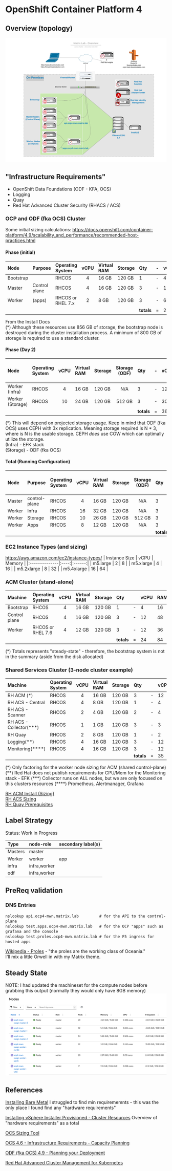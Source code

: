 # OpenShift Container Platform 4

## Overview (topology)
![MatrixLab OCP4 Overview](../images/MatrixLab-OCP4-Overivew.png)

## "Infrastructure Requirements"

* OpenShift Data Foundations (ODF - KFA, OCS)
* Logging
* Quay
* Red Hat Advanced Cluster Security (RHACS / ACS)

### OCP and ODF (fka OCS) Cluster
Some initial sizing calculations:
https://docs.openshift.com/container-platform/4.9/scalability_and_performance/recommended-host-practices.html

#### Phase (initial)
| Node      | Purpose       | Operating System  | vCPU | Virtual RAM | Storage | Qty        | - | vCPU | RAM | Storage |
|:----------|:--------------|:------------------|:----:|:------------|:--------|:-----------|:-:|------|:----|:------- |
| Bootstrap |               | RHCOS             | 4    | 16 GB       | 120 GB  | 1          | - | 4    | 16  | 120     |
| Master    | Control plane | RHCOS             | 4    | 16 GB       | 120 GB  | 3          | - | 12   | 48  | 360     |
| Worker    | (apps)        | RHCOS or RHEL 7.x | 2    | 8 GB        | 120 GB  | 3          | - | 6    | 24  | 360     |
|           |               |                   |      |             |         | **totals** | = | 22   | 88  | 840     |

From the Install Docs  
(*) Although these resources use 856 GB of storage, the bootstrap node is destroyed during the cluster installation process. A minimum of 800 GB of storage is required to use a standard cluster.

#### Phase (Day 2)
| Node             | Operating System  | vCPU | Virtual RAM | Storage | Storage (ODF) | Qty        | - | vCPU | RAM | Storage | Storage (ODF (fka OCS)) |
|:-----------------|:------------------|:----:|:------------|:--------|:-------------:|:-----------|:-:|-----|:-----|:------- |:--------------|
| Worker (Infra)   | RHCOS             | 4    | 16 GB       | 120 GB  | N/A           | 3          | - | 12   | 48  | 360     | N/A           |
| Worker (Storage) | RHCOS             | 10   | 24 GB       | 120 GB  | 512 GB        | 3          | - | 30   | 72  | 360 (*) | 1536          | 
|                  |                   |      |             |         |               | **totals** | = | 36   | 120 | 720     | 1536          |

(\*)  This will depend on projected storage usage.  Keep in mind that ODF (fka OCS) uses CEPH with 3x replication.  Meaning storage required is N * 3, where is N is the usable storage.  CEPH *does* use COW which can optimally utilize the storage.  
(Infra) - EFK stack  
(Storage) - ODF (fka OCS)

#### Total (Running Configuration)
| Node   | Purpose       | Operating System  | vCPU | Virtual RAM | Storage | Storage (ODF) | Qty        | vCPU | RAM | Storage | Storage (ODF (fka OCS)) |
|:-------|:--------------|:------------------|:----:|:------------|:--------|:-------------:|:-----------|:---:|:----:|:------- |:--------------|
| Master | control-plane | RHCOS             | 4    | 16 GB       | 120 GB  | N/A           | 3          | 12   | 48  | 360     | N/A           |
| Worker | Infra         | RHCOS             | 16   | 32 GB       | 120 GB  | N/A           | 3          | 48   | 96  | 360     | N/A           |
| Worker | Storage       | RHCOS             | 10   | 26 GB       | 120 GB  | 512 GB        | 3          | 30   | 78  | 360     | 1536          |
| Worker | Apps          | RHCOS             | 8    | 12 GB       | 120 GB  | N/A           | 3          | 24   | 36  | 360     |               |
|        |               |                   |      |             |         |               | **totals** | 114  | 258 | 1440    | 1536          |

### EC2 Instance Types (and sizing)
https://aws.amazon.com/ec2/instance-types/
| Instance Size | vCPU | Memory |
|:--------------|:----:|:------:|
| m5.large      | 2    | 8 |
| m5.xlarge     | 4    | 16 |
| m5.2xlarge    | 8    | 32 |
| m5.4xlarge    | 16   | 64 |

### ACM Cluster (stand-alone)
| Machine       | Operating System  | vCPU | Virtual RAM | Storage | Qty        |   | vCPU | RAM | Storage |
|:--------------|:------------------|:----:|:------------|:--------|:-----------|:-:|------|:----|:------- |
| Bootstrap     | RHCOS             | 4    | 16 GB       | 120 GB  | 1          | - | 4    | 16  | 120     |
| Control plane | RHCOS             | 4    | 16 GB       | 120 GB  | 3          | - | 12   | 48  | 360     |
| Worker        | RHCOS or RHEL 7.6 | 4    | 12 GB       | 120 GB  | 3          | - | 12   | 36  | 360     |
|               |                   |      |             |         | **totals** | = | 24   | 84  | 840     |

(\*) Totals represents "steady-state" - therefore, the bootstrap system is not in the summary (aside from the disk allocated)

### Shared Services Cluster (3-node cluster example)
| Machine            | Operating System  | vCPU | Virtual RAM | Storage | Qty        |   | vCPU | RAM | Storage 
|:-------------------|:------------------|:----:|:------------|:--------|:-----------|:-:|------|:----|:-------
| RH ACM (*)         | RHCOS             | 4    | 16 GB       | 120 GB  | 3          | - | 12   | 48  | 360 
| RH ACS - Central   | RHCOS             | 4    | 8 GB        | 120 GB  | 1          | - | 4    | 8   | 120 
| RH ACS - Scanner   | RHCOS             | 2    | 4 GB        | 120 GB  | 2          | - | 4    | 8   | 240 
| RH ACS - Collector(***) | RHCOS             | 1    | 1 GB        | 120 GB  | 3          | - | 3    | 3   | 240 
| RH Quay            | RHCOS             | 2    | 8 GB        | 120 GB  | 1          | - | 2    | 8   | 120 
| Logging(**)        | RHCOS             | 4    | 16 GB       | 120 GB  | 3          | - | 12   | 48  | 360 
| Monitoring(****)   | RHCOS             | 4    | 16 GB       | 120 GB  | 3          | - | 12   | 48  | 360 
|                    |                   |      |             |         | **totals** | = | 35   | 171 | 1200 

(\*) Only factoring for the worker node sizing for ACM (shared control-plane)  
(\*\*) Red Hat does not publish requirements for CPU/Mem for the Monitoring stack - EFK
(\*\*\*) Collector runs on ALL nodes, but we are only focused on this clusters resources
(\*\*\*\*) Prometheus, Alertmanager, Grafana

[RH ACM Install (Sizing)](https://access.redhat.com/documentation/en-us/red_hat_advanced_cluster_management_for_kubernetes/2.5/html-single/install/index)  
[RH ACS Sizing](https://docs.openshift.com/acs/3.69/installing/prerequisites.html#:~:text=Processor%20and%20memory%3A%202%20CPU,launch%20Central%20on%20such%20nodes.)  
[RH Quay Prerequisites](https://access.redhat.com/documentation/en-us/red_hat_quay/3.4/html/deploy_red_hat_quay_on_openshift_with_the_quay_operator/con-quay-openshift-prereq#:~:text=Resource%20Requirements%3A%20Each%20Red%20Hat,2000%20millicores%20of%20CPU.)  


## Label Strategy
Status: Work in Progress

| Type    | node-role     | secondary label(s) | 
|:--------|:--------------|:-------------------|
| Masters | master        |                    | 
| Worker  | worker        | app |
| infra   | infra,worker  | | 
| odf     | infra,worker  | |

##  PreReq validation

### DNS Entries
```
nslookup api.ocp4-mwn.matrix.lab         # for the API to the control-plane
nslookup test.apps.ocp4-mwn.matrix.lab   # for the OCP "apps" such as grafana and the console
nslookup test.proles.ocp4-mwn.matrix.lab # for the F5 ingress for hosted apps
```

[Wikipedia - Proles](https://en.wikipedia.org/wiki/Proles_(Nineteen_Eighty-Four)) - "the proles are the working class of Oceania."  
I'll mix a little Orwell in with my Matrix theme.  

## Steady State
NOTE:  I had updated the machineset for the compute nodes before grabbing this output (normally they would only have 8GB memory)
![Cluster Steady State](../images/Cluster_Steady_State.png)

## References
[Installing Bare Metal](https://docs.openshift.com/container-platform/4.5/installing/installing_bare_metal/installing-bare-metal.html#minimum-resource-requirements_installing-bare-metal) I struggled to find min requirememnts - this was the only place I found find any "hardware requirements"

[Installing vSphere Installer Provisioned - Cluster Resources](https://docs.openshift.com/container-platform/4.5/installing/installing_vsphere/installing-vsphere-installer-provisioned.html) Overview of "hardware requirements" as a total

[OCS Sizing Tool](https://sizer.ocs.ninja/)
 
[OCS 4.6 - Infrastructure Requirements - Capacity Planning](https://access.redhat.com/documentation/en-us/red_hat_openshift_container_storage/4.6/html/planning_your_deployment/infrastructure-requirements_rhocs#capacity_planning)  

[ODF (fka OCS) 4.9 - Planning your Deployment](https://access.redhat.com/documentation/en-us/red_hat_openshift_data_foundation/4.9/html-single/planning_your_deployment/index)

[Red Hat Advanced Cluster Management for Kubernetes](https://access.redhat.com/documentation/en-us/red_hat_advanced_cluster_management_for_kubernetes/2.0/html-single/install/index)
